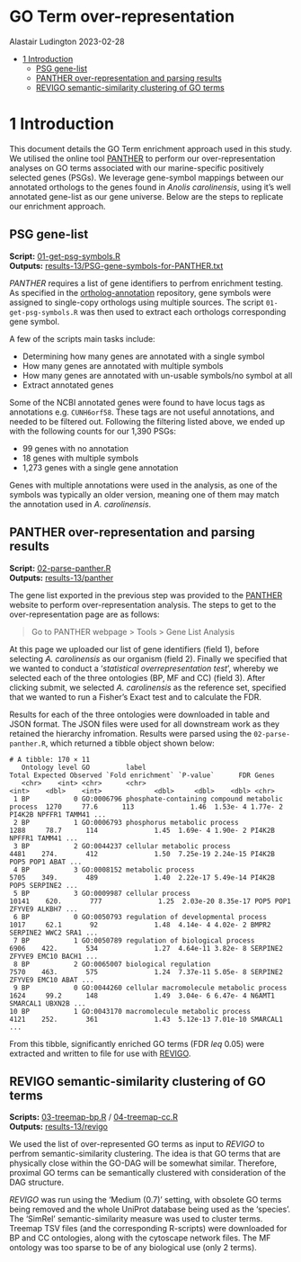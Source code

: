 GO Term over-representation
================
Alastair Ludington
2023-02-28

- <a href="#1-introduction" id="toc-1-introduction">1 Introduction</a>
  - <a href="#psg-gene-list" id="toc-psg-gene-list">PSG gene-list</a>
  - <a href="#panther-over-representation-and-parsing-results"
    id="toc-panther-over-representation-and-parsing-results">PANTHER
    over-representation and parsing results</a>
  - <a href="#revigo-semantic-similarity-clustering-of-go-terms"
    id="toc-revigo-semantic-similarity-clustering-of-go-terms">REVIGO
    semantic-similarity clustering of GO terms</a>

# 1 Introduction

This document details the GO Term enrichment approach used in this
study. We utilised the online tool
[PANTHER](https://www.nature.com/articles/s41596-019-0128-8) to perform
our over-representation analyses on GO terms associated with our
marine-specific positively selected genes (PSGs). We leverage
gene-symbol mappings between our annotated orthologs to the genes found
in *Anolis carolinensis*, using it’s well annotated gene-list as our
gene universe. Below are the steps to replicate our enrichment approach.

## PSG gene-list

**Script:**
[01-get-psg-symbols.R](https://github.com/a-lud/sea-snake-selection/blob/main/go-enrichment/scripts/01-get-psg-symbols.R)  
**Outputs:**
[results-13/PSG-gene-symbols-for-PANTHER.txt](https://github.com/a-lud/sea-snake-selection/blob/main/go-enrichment/results-13/PSG-gene-symbols-for-PANTHER.txt)

*PANTHER* requires a list of gene identifiers to perfrom enrichment
testing. As specified in the
[ortholog-annotation](https://github.com/a-lud/sea-snake-selection/tree/main/orthologs/ortholog-annotation)
repository, gene symbols were assigned to single-copy orthologs using
multiple sources. The script `01-get-psg-symbols.R` was then used to
extract each orthologs corresponding gene symbol.

A few of the scripts main tasks include:

- Determining how many genes are annotated with a single symbol
- How many genes are annotated with multiple symbols
- How many genes are annotated with un-usable symbols/no symbol at all
- Extract annotated genes

Some of the NCBI annotated genes were found to have locus tags as
annotations e.g. `CUNH6orf58`. These tags are not useful annotations,
and needed to be filtered out. Following the filtering listed above, we
ended up with the following counts for our 1,390 PSGs:

- 99 genes with no annotation
- 18 genes with multiple symbols
- 1,273 genes with a single gene annotation

Genes with multiple annotations were used in the analysis, as one of the
symbols was typically an older version, meaning one of them may match
the annotation used in *A. carolinensis*.

## PANTHER over-representation and parsing results

**Script:**
[02-parse-panther.R](https://github.com/a-lud/sea-snake-selection/blob/main/go-enrichment/scripts/02-parse-panther.R)  
**Outputs:**
[results-13/panther](https://github.com/a-lud/sea-snake-selection/tree/main/go-enrichment/results-13/panther)

The gene list exported in the previous step was provided to the
[PANTHER](https://www.nature.com/articles/s41596-019-0128-8) website to
perform over-representation analysis. The steps to get to the
over-representation page are as follows:

> Go to PANTHER webpage \> Tools \> Gene List Analysis

At this page we uploaded our list of gene identifiers (field 1), before
selecting *A. carolinensis* as our organism (field 2). Finally we
specified that we wanted to conduct a ‘*statistical* *overrepresentation
test*’, whereby we selected each of the three ontologies (BP, MF and CC)
(field 3). After clicking submit, we selected *A. carolinensis* as the
reference set, specified that we wanted to run a Fisher’s Exact test and
to calculate the FDR.

Results for each of the three ontologies were downloaded in table and
JSON format. The JSON files were used for all downstream work as they
retained the hierarchy infromation. Results were parsed using the
`02-parse-panther.R`, which returned a tibble object shown below:

``` text
# A tibble: 170 × 11
   Ontology level GO         label                                           Total Expected Observed `Fold enrichment` `P-value`      FDR Genes                                                                                       
   <chr>    <int> <chr>      <chr>                                           <int>    <dbl>    <int>             <dbl>     <dbl>    <dbl> <chr>                                                                                       
 1 BP           0 GO:0006796 phosphate-containing compound metabolic process  1270     77.6      113              1.46  1.53e- 4 1.77e- 2 PI4K2B NPFFR1 TAMM41 ...
 2 BP           1 GO:0006793 phosphorus metabolic process                     1288     78.7      114              1.45  1.69e- 4 1.90e- 2 PI4K2B NPFFR1 TAMM41 ...
 3 BP           2 GO:0044237 cellular metabolic process                       4481    274.       412              1.50  7.25e-19 2.24e-15 PI4K2B POP5 POP1 ABAT ...
 4 BP           3 GO:0008152 metabolic process                                5705    349.       489              1.40  2.22e-17 5.49e-14 PI4K2B POP5 SERPINE2 ...
 5 BP           3 GO:0009987 cellular process                                10141    620.       777              1.25  2.03e-20 8.35e-17 POP5 POP1 ZFYVE9 ALKBH7 ...
 6 BP           0 GO:0050793 regulation of developmental process              1017     62.1       92              1.48  4.14e- 4 4.02e- 2 BMPR2 SERPINE2 WWC2 SRA1 ...
 7 BP           1 GO:0050789 regulation of biological process                 6906    422.       534              1.27  4.64e-11 3.82e- 8 SERPINE2 ZFYVE9 EMC10 BACH1 ...
 8 BP           2 GO:0065007 biological regulation                            7570    463.       575              1.24  7.37e-11 5.05e- 8 SERPINE2 ZFYVE9 EMC10 ABAT ...
 9 BP           0 GO:0044260 cellular macromolecule metabolic process         1624     99.2      148              1.49  3.04e- 6 6.47e- 4 N6AMT1 SMARCAL1 UBXN2B ...
10 BP           1 GO:0043170 macromolecule metabolic process                  4121    252.       361              1.43  5.12e-13 7.01e-10 SMARCAL1 ...
```

From this tibble, significantly enriched GO terms (FDR $leq$ 0.05) were
extracted and written to file for use with
[REVIGO](https://journals.plos.org/plosone/article?id=10.1371/journal.pone.0021800).

## REVIGO semantic-similarity clustering of GO terms

**Scripts:**
[03-treemap-bp.R](https://github.com/a-lud/sea-snake-selection/blob/main/go-enrichment/scripts/03-treemap-bp.R)
/
[04-treemap-cc.R](https://github.com/a-lud/sea-snake-selection/blob/main/go-enrichment/scripts/04-treemap-cc.R)  
**Outputs:**
[results-13/revigo](https://github.com/a-lud/sea-snake-selection/tree/main/go-enrichment/results-13/revigo)

We used the list of over-represented GO terms as input to *REVIGO* to
perfrom semantic-similarity clustering. The idea is that GO terms that
are physically close within the GO-DAG will be somewhat similar.
Therefore, proximal GO terms can be semantically clustered with
consideration of the DAG structure.

*REVIGO* was run using the ‘Medium (0.7)’ setting, with obsolete GO
terms being removed and the whole UniProt database being used as the
‘species’. The ‘SimRel’ semantic-similarity measure was used to cluster
terms. Treemap TSV files (and the corresponding R-scripts) were
downloaded for BP and CC ontologies, along with the cytoscape network
files. The MF ontology was too sparse to be of any biological use (only
2 terms).
